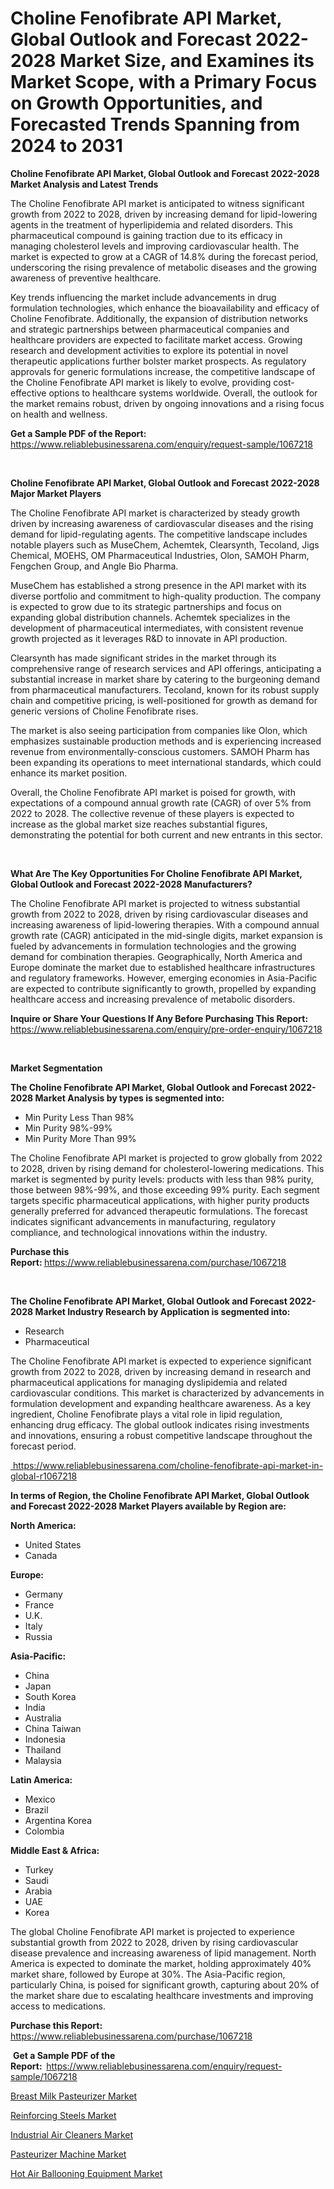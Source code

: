 <p><h1>Choline Fenofibrate API Market, Global Outlook and Forecast 2022-2028 Market Size, and Examines its Market Scope, with a Primary Focus on Growth Opportunities, and Forecasted Trends Spanning from 2024 to 2031</h1></p><p><strong>Choline Fenofibrate API Market, Global Outlook and Forecast 2022-2028 Market Analysis and Latest Trends</strong></p>
<p><p>The Choline Fenofibrate API market is anticipated to witness significant growth from 2022 to 2028, driven by increasing demand for lipid-lowering agents in the treatment of hyperlipidemia and related disorders. This pharmaceutical compound is gaining traction due to its efficacy in managing cholesterol levels and improving cardiovascular health. The market is expected to grow at a CAGR of 14.8% during the forecast period, underscoring the rising prevalence of metabolic diseases and the growing awareness of preventive healthcare.</p><p>Key trends influencing the market include advancements in drug formulation technologies, which enhance the bioavailability and efficacy of Choline Fenofibrate. Additionally, the expansion of distribution networks and strategic partnerships between pharmaceutical companies and healthcare providers are expected to facilitate market access. Growing research and development activities to explore its potential in novel therapeutic applications further bolster market prospects. As regulatory approvals for generic formulations increase, the competitive landscape of the Choline Fenofibrate API market is likely to evolve, providing cost-effective options to healthcare systems worldwide. Overall, the outlook for the market remains robust, driven by ongoing innovations and a rising focus on health and wellness.</p></p>
<p><strong>Get a Sample PDF of the Report:&nbsp;</strong> <a href="https://www.reliablebusinessarena.com/enquiry/request-sample/1067218">https://www.reliablebusinessarena.com/enquiry/request-sample/1067218</a></p>
<p>&nbsp;</p>
<p><strong>Choline Fenofibrate API Market, Global Outlook and Forecast 2022-2028 Major Market Players</strong></p>
<p><p>The Choline Fenofibrate API market is characterized by steady growth driven by increasing awareness of cardiovascular diseases and the rising demand for lipid-regulating agents. The competitive landscape includes notable players such as MuseChem, Achemtek, Clearsynth, Tecoland, Jigs Chemical, MOEHS, OM Pharmaceutical Industries, Olon, SAMOH Pharm, Fengchen Group, and Angle Bio Pharma.</p><p>MuseChem has established a strong presence in the API market with its diverse portfolio and commitment to high-quality production. The company is expected to grow due to its strategic partnerships and focus on expanding global distribution channels. Achemtek specializes in the development of pharmaceutical intermediates, with consistent revenue growth projected as it leverages R&D to innovate in API production.</p><p>Clearsynth has made significant strides in the market through its comprehensive range of research services and API offerings, anticipating a substantial increase in market share by catering to the burgeoning demand from pharmaceutical manufacturers. Tecoland, known for its robust supply chain and competitive pricing, is well-positioned for growth as demand for generic versions of Choline Fenofibrate rises.</p><p>The market is also seeing participation from companies like Olon, which emphasizes sustainable production methods and is experiencing increased revenue from environmentally-conscious customers. SAMOH Pharm has been expanding its operations to meet international standards, which could enhance its market position.</p><p>Overall, the Choline Fenofibrate API market is poised for growth, with expectations of a compound annual growth rate (CAGR) of over 5% from 2022 to 2028. The collective revenue of these players is expected to increase as the global market size reaches substantial figures, demonstrating the potential for both current and new entrants in this sector.</p></p>
<p>&nbsp;</p>
<p><strong>What Are The Key Opportunities For Choline Fenofibrate API Market, Global Outlook and Forecast 2022-2028 Manufacturers?</strong></p>
<p><p>The Choline Fenofibrate API market is projected to witness substantial growth from 2022 to 2028, driven by rising cardiovascular diseases and increasing awareness of lipid-lowering therapies. With a compound annual growth rate (CAGR) anticipated in the mid-single digits, market expansion is fueled by advancements in formulation technologies and the growing demand for combination therapies. Geographically, North America and Europe dominate the market due to established healthcare infrastructures and regulatory frameworks. However, emerging economies in Asia-Pacific are expected to contribute significantly to growth, propelled by expanding healthcare access and increasing prevalence of metabolic disorders.</p></p>
<p><strong>Inquire or Share Your Questions If Any Before Purchasing This Report:</strong> <a href="https://www.reliablebusinessarena.com/enquiry/pre-order-enquiry/1067218">https://www.reliablebusinessarena.com/enquiry/pre-order-enquiry/1067218</a></p>
<p>&nbsp;</p>
<p><strong>Market Segmentation</strong></p>
<p><strong>The Choline Fenofibrate API Market, Global Outlook and Forecast 2022-2028 Market Analysis by types is segmented into:</strong></p>
<p><ul><li>Min Purity Less Than 98%</li><li>Min Purity 98%-99%</li><li>Min Purity More Than 99%</li></ul></p>
<p><p>The Choline Fenofibrate API market is projected to grow globally from 2022 to 2028, driven by rising demand for cholesterol-lowering medications. This market is segmented by purity levels: products with less than 98% purity, those between 98%-99%, and those exceeding 99% purity. Each segment targets specific pharmaceutical applications, with higher purity products generally preferred for advanced therapeutic formulations. The forecast indicates significant advancements in manufacturing, regulatory compliance, and technological innovations within the industry.</p></p>
<p><strong>Purchase this Report:&nbsp;</strong><a href="https://www.reliablebusinessarena.com/purchase/1067218">https://www.reliablebusinessarena.com/purchase/1067218</a></p>
<p>&nbsp;</p>
<p><strong>The Choline Fenofibrate API Market, Global Outlook and Forecast 2022-2028 Market Industry Research by Application is segmented into:</strong></p>
<p><ul><li>Research</li><li>Pharmaceutical</li></ul></p>
<p><p>The Choline Fenofibrate API market is expected to experience significant growth from 2022 to 2028, driven by increasing demand in research and pharmaceutical applications for managing dyslipidemia and related cardiovascular conditions. This market is characterized by advancements in formulation development and expanding healthcare awareness. As a key ingredient, Choline Fenofibrate plays a vital role in lipid regulation, enhancing drug efficacy. The global outlook indicates rising investments and innovations, ensuring a robust competitive landscape throughout the forecast period.</p></p>
<p><a href="https://www.reliablebusinessarena.com/choline-fenofibrate-api-market-in-global-r1067218">&nbsp;https://www.reliablebusinessarena.com/choline-fenofibrate-api-market-in-global-r1067218</a></p>
<p><strong>In terms of Region, the Choline Fenofibrate API Market, Global Outlook and Forecast 2022-2028 Market Players available by Region are:</strong></p>
<p>
    <p> <strong> North America: </strong>
        <ul>
            <li>United States</li>
            <li>Canada</li>
        </ul>
        </p> 
    <p> <strong> Europe: </strong>
        <ul>
            <li>Germany</li>
            <li>France</li>
            <li>U.K.</li>
            <li>Italy</li>
            <li>Russia</li>
        </ul>
        </p> 
    <p> <strong> Asia-Pacific: </strong>
        <ul>
            <li>China</li>
            <li>Japan</li>
            <li>South Korea</li>
            <li>India</li>
            <li>Australia</li>
            <li>China Taiwan</li>
            <li>Indonesia</li>
            <li>Thailand</li>
            <li>Malaysia</li>
        </ul>
        </p> 
    <p> <strong> Latin America: </strong>
        <ul>
            <li>Mexico</li>
            <li>Brazil</li>
            <li>Argentina Korea</li>
            <li>Colombia</li>
        </ul>
        </p> 
    <p> <strong> Middle East & Africa: </strong>
        <ul>
            <li>Turkey</li>
            <li>Saudi</li>
            <li>Arabia</li>
            <li>UAE</li>
            <li>Korea</li>
        </ul>
    </p>
    </p>
<p><p>The global Choline Fenofibrate API market is projected to experience substantial growth from 2022 to 2028, driven by rising cardiovascular disease prevalence and increasing awareness of lipid management. North America is expected to dominate the market, holding approximately 40% market share, followed by Europe at 30%. The Asia-Pacific region, particularly China, is poised for significant growth, capturing about 20% of the market share due to escalating healthcare investments and improving access to medications.</p></p>
<p><strong>Purchase this Report: </strong><a href="https://www.reliablebusinessarena.com/purchase/1067218">https://www.reliablebusinessarena.com/purchase/1067218</a></p>
<p>&nbsp;<strong>Get a Sample PDF of the Report:&nbsp;&nbsp;</strong><a href="https://www.reliablebusinessarena.com/enquiry/request-sample/1067218">https://www.reliablebusinessarena.com/enquiry/request-sample/1067218</a></p>
<p><strong></strong></p>
<p><p><a href="https://medium.com/@ryan.bell8967/in-the-breast-milk-pasteurizer-market-the-main-focus-is-on-keeping-costs-low-and-getting-the-dcdc0e395f55">Breast Milk Pasteurizer Market</a></p><p><a href="https://issuu.com/reportprime-2/docs/reinforcing-steels-market-size-2030_320bf23be54465">Reinforcing Steels Market</a></p><p><a href="https://www.linkedin.com/pulse/industrial-air-cleaners-market-industry-landscape-growth-trajectories-ygpof?trackingId=b5tXfGJCT0iKRhK82zRsRQ%3D%3D">Industrial Air Cleaners Market</a></p><p><a href="https://medium.com/@ryan.bell8967/this-pasteurizer-machine-market-research-report-evaluates-the-key-market-trends-drivers-and-904254ea12b6">Pasteurizer Machine Market</a></p><p><a href="https://www.linkedin.com/pulse/how-hot-air-ballooning-equipment-market-evolve-growth-analysis-9dwcf?trackingId=BdgQaPMWR7erDoRp2xJMxA%3D%3D">Hot Air Ballooning Equipment Market</a></p></p>